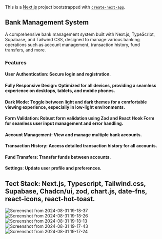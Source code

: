 This is a [Next.js](https://nextjs.org/) project bootstrapped with [`create-next-app`](https://github.com/vercel/next.js/tree/canary/packages/create-next-app).

## Bank Management System
A comprehensive bank management system built with Next.js, TypeScript, Supabase, and Tailwind CSS, designed to manage various banking operations such as account management, transaction history, fund transfers, and more.

### Features
#### User Authentication: Secure login and registration.
#### Fully Responsive Design: Optimized for all devices, providing a seamless experience on desktops, tablets, and mobile phones.
#### Dark Mode: Toggle between light and dark themes for a comfortable viewing experience, especially in low-light environments.
#### Form Validation: Robust form validation using Zod and React Hook Form for seamless user input management and error handling.
#### Account Management: View and manage multiple bank accounts.
#### Transaction History: Access detailed transaction history for all accounts.
#### Fund Transfers: Transfer funds between accounts.
#### Settings: Update user profile and preferences.


## Tect Stack: Next.js, Typescript, Tailwind.css, Supabase, Chadcn/ui, zod, chart.js, date-fns, react-icons, react-hot-toast.
![Screenshot from 2024-08-31 19-18-37](https://github.com/user-attachments/assets/1ed4c4ae-f244-47ef-80f9-5a57ae53bfe3)
![Screenshot from 2024-08-31 19-18-26](https://github.com/user-attachments/assets/25449bf3-cdbf-4423-ba7a-0550a0aaabb6)
![Screenshot from 2024-08-31 19-18-13](https://github.com/user-attachments/assets/5adc9893-fee6-4303-a2cb-a0615403bf15)
![Screenshot from 2024-08-31 19-17-43](https://github.com/user-attachments/assets/7d914c78-72db-49f5-bd9a-8231180dad8c)
![Screenshot from 2024-08-31 19-17-24](https://github.com/user-attachments/assets/da9d6671-f125-46f2-99fc-75e7196f873d)
